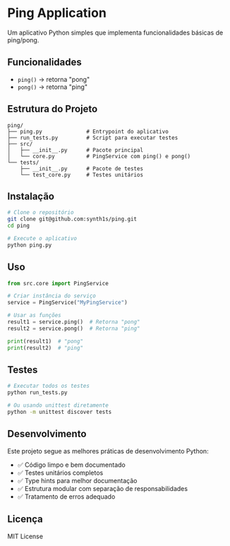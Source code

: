 # Ping Application

Um aplicativo Python simples que implementa funcionalidades básicas de ping/pong.

## Funcionalidades

- `ping()` → retorna "pong"
- `pong()` → retorna "ping"

## Estrutura do Projeto

```
ping/
├── ping.py              # Entrypoint do aplicativo
├── run_tests.py         # Script para executar testes
├── src/
│   ├── __init__.py      # Pacote principal
│   └── core.py          # PingService com ping() e pong()
└── tests/
    ├── __init__.py      # Pacote de testes
    └── test_core.py     # Testes unitários
```

## Instalação

```bash
# Clone o repositório
git clone git@github.com:synth1s/ping.git
cd ping

# Execute o aplicativo
python ping.py
```

## Uso

```python
from src.core import PingService

# Criar instância do serviço
service = PingService("MyPingService")

# Usar as funções
result1 = service.ping()  # Retorna "pong"
result2 = service.pong()  # Retorna "ping"

print(result1)  # "pong"
print(result2)  # "ping"
```

## Testes

```bash
# Executar todos os testes
python run_tests.py

# Ou usando unittest diretamente
python -m unittest discover tests
```

## Desenvolvimento

Este projeto segue as melhores práticas de desenvolvimento Python:

- ✅ Código limpo e bem documentado
- ✅ Testes unitários completos
- ✅ Type hints para melhor documentação
- ✅ Estrutura modular com separação de responsabilidades
- ✅ Tratamento de erros adequado

## Licença

MIT License
